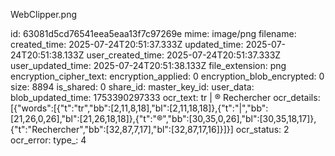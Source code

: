 WebClipper.png

id: 63081d5cd76541eea5eaa13f7c97269e
mime: image/png
filename: 
created_time: 2025-07-24T20:51:37.333Z
updated_time: 2025-07-24T20:51:38.133Z
user_created_time: 2025-07-24T20:51:37.333Z
user_updated_time: 2025-07-24T20:51:38.133Z
file_extension: png
encryption_cipher_text: 
encryption_applied: 0
encryption_blob_encrypted: 0
size: 8894
is_shared: 0
share_id: 
master_key_id: 
user_data: 
blob_updated_time: 1753390297333
ocr_text: tr | ® Rechercher
ocr_details: [{"words":[{"t":"tr","bb":[2,11,8,18],"bl":[2,11,18,18]},{"t":"|","bb":[21,26,0,26],"bl":[21,26,18,18]},{"t":"®","bb":[30,35,0,26],"bl":[30,35,18,17]},{"t":"Rechercher","bb":[32,87,7,17],"bl":[32,87,17,16]}]}]
ocr_status: 2
ocr_error: 
type_: 4